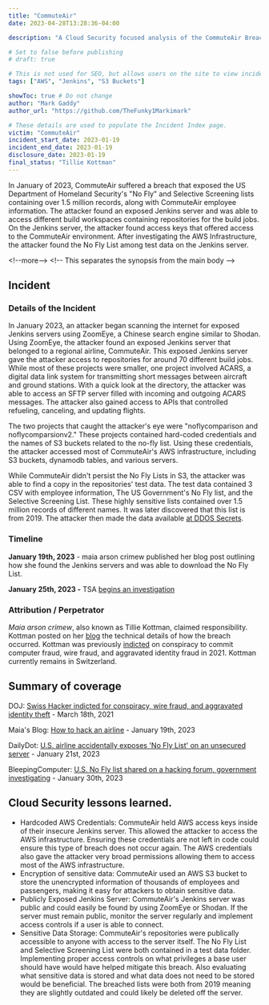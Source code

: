 ```yaml
---
title: "CommuteAir"
date: 2023-04-28T13:28:36-04:00

description: "A Cloud Security focused analysis of the CommuteAir Breach"

# Set to false before publishing
# draft: true

# This is not used for SEO, but allows users on the site to view incidents by keyword
tags: ["AWS", "Jenkins", "S3 Buckets"]

showToc: true # Do not change
author: "Mark Gaddy"
author_url: "https://github.com/TheFunky1Markimark"

# These details are used to populate the Incident Index page.
victim: "CommuteAir"
incident_start_date: 2023-01-19
incident_end_date: 2023-01-19
disclosure_date: 2023-01-19
final_status: "Tillie Kottman"
---
```


In January of 2023, CommuteAir suffered a breach that exposed the US Department of Homeland Security's "No Fly" and Selective Screening lists containing over 1.5 million records, along with CommuteAir employee information. The attacker found an exposed Jenkins server and was able to access different build workspaces containing repositories for the build jobs. On the Jenkins server, the attacker found access keys that offered access to the CommuteAir environment. After investigating the AWS Infrastructure, the attacker found the No Fly List among test data on the Jenkins server.

\<!--more--\> \<!-- This separates the synopsis from the main body --\>

## Incident

### Details of the Incident

In January 2023, an attacker began scanning the internet for exposed Jenkins servers using ZoomEye, a Chinese search engine similar to Shodan. Using ZoomEye, the attacker found an exposed Jenkins server that belonged to a regional airline, CommuteAir. This exposed Jenkins server gave the attacker access to repositories for around 70 different build jobs. While most of these projects were smaller, one project involved ACARS, a digital data link system for transmitting short messages between aircraft and ground stations. With a quick look at the directory, the attacker was able to access an SFTP server filled with incoming and outgoing ACARS messages. The attacker also gained access to APIs that controlled refueling, canceling, and updating flights.

The two projects that caught the attacker's eye were "noflycomparison and noflycomparsionv2." These projects contained hard-coded credentials and the names of S3 buckets related to the no-fly list. Using these credentials, the attacker accessed most of CommuteAir's AWS infrastructure, including S3 buckets, dynamodb tables, and various servers.

While CommuteAir didn't persist the No Fly Lists in S3, the attacker was able to find a copy in the repositories' test data. The test data contained 3 CSV with employee information, The US Government's No Fly list, and the Selective Screening List. These highly sensitive lists contained over 1.5 million records of different names. It was later discovered that this list is from 2019. The attacker then made the data available [at DDOS Secrets](https://ddosecrets.com/wiki/No_Fly_List).

### Timeline

**January 19th, 2023** - maia arson crimew published her blog post outlining how she found the Jenkins servers and was able to download the No Fly List.

**January 25th, 2023 -** TSA [begins an investigation](https://www.cnn.com/2023/01/20/politics/tsa-no-fly-list-data-cybersecurity/index.html)

### Attribution / Perpetrator

_Maia arson crimew_, also known as Tillie Kottman, claimed responsibility. Kottman posted on her [blog](https://maia.crimew.gay/posts/how-to-hack-an-airline/) the technical details of how the breach occurred. Kottman was previously [indicted](https://www.justice.gov/media/1130281/dl?inline) on conspiracy to commit computer fraud, wire fraud, and aggravated identity fraud in 2021. Kottman currently remains in Switzerland.

## Summary of coverage

DOJ: [Swiss Hacker indicted for conspiracy, wire fraud, and aggravated identity theft](https://www.justice.gov/usao-wdwa/pr/swiss-hacker-indicted-conspiracy-wire-fraud-and-aggravated-identity-theft) - March 18th, 2021

Maia's Blog: [How to hack an airline](https://maia.crimew.gay/posts/how-to-hack-an-airline/) - January 19th, 2023

DailyDot: [U.S. airline accidentally exposes 'No Fly List' on an unsecured server](https://www.dailydot.com/debug/no-fly-list-us-tsa-unprotected-server-commuteair/) - January 21st, 2023

BleepingComputer: [U.S. No Fly list shared on a hacking forum, government investigating](https://www.bleepingcomputer.com/news/security/us-no-fly-list-shared-on-a-hacking-forum-government-investigating/) - January 30th, 2023

## Cloud Security lessons learned.

- Hardcoded AWS Credentials: CommuteAir held AWS access keys inside of their insecure Jenkins server. This allowed the attacker to access the AWS infrastructure. Ensuring these credentials are not left in code could ensure this type of breach does not occur again. The AWS credentials also gave the attacker very broad permissions allowing them to access most of the AWS infrastructure.
- Encryption of sensitive data: CommuteAir used an AWS S3 bucket to store the unencrypted information of thousands of employees and passengers, making it easy for attackers to obtain sensitive data.
- Publicly Exposed Jenkins Server: CommuteAir's Jenkins server was public and could easily be found by using ZoomEye or Shodan. If the server must remain public, monitor the server regularly and implement access controls if a user is able to connect.
- Sensitive Data Storage: CommuteAir's repositories were publically accessible to anyone with access to the server itself. The No Fly List and Selective Screening List were both contained in a test data folder. Implementing proper access controls on what privileges a base user should have would have helped mitigate this breach. Also evaluating what sensitive data is stored and what data does not need to be stored would be beneficial. The breached lists were both from 2019 meaning they are slightly outdated and could likely be deleted off the server.